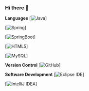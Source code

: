 ### Hi there 👋


**Languages**
[![Java](https://img.shields.io/badge/Java-orange?style=flat&logo=java&logoColor=white&link=https://github.com/Quananhle/OOP-JAVA-and-Android-App-Developer)] 

[![Spring](https://img.shields.io/badge/-Spring-lightgray?style=flat&logo=spring&link=https://github.com/Quananhle/Java-Web-Developer)]

[![SpringBoot](https://img.shields.io/badge/-Springboot-black?style=flat&logo=springboot&link=https://github.com/Quananhle/Java-Web-Developer)]

[![HTML5](https://img.shields.io/badge/-HTML5-E34F26?style=flat&logo=html5&logoColor=white&link=https://github.com/Quananhle/Front-End-Dev)]

[![MySQL](https://img.shields.io/badge/-MySQL-lightgray?style=flat&logo=mysql&link=https://github.com/Quananhle)]

**Version Control**
[![GitHub](https://img.shields.io/badge/-GitHub-181717?style=flat&logo=github&link=https://github.com/Quananhle)]

**Software Development**
[![Eclipse IDE](https://img.shields.io/badge/-darkblue?style=flat&logo=Eclipse-IDE&logoColor=white&link=https://github.com/Quananhle "Eclipse IDE")]

[![IntelliJ IDEA](https://img.shields.io/badge/-red?style=flat&logo=IntelliJ-IDEA&logoColor=white&link=https://github.com/Quananhle "IntelliJ IDEA")]
